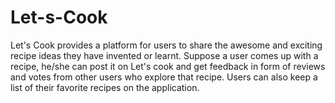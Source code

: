# Let-s-Cook
Let's Cook provides a platform for users to share the awesome and exciting  recipe ideas they have invented or learnt.  Suppose a user comes up with a recipe,  he/she can post it on Let's cook and  get feedback in form of reviews and votes from other users who explore that recipe. Users can also keep a list of their favorite recipes on the application.
